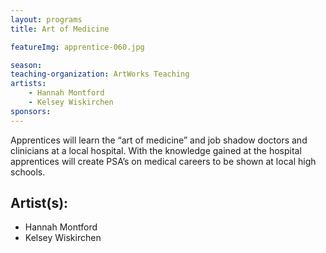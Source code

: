 ```yaml
---
layout: programs
title: Art of Medicine

featureImg: apprentice-060.jpg

season:
teaching-organization: ArtWorks Teaching
artists:
    - Hannah Montford
    - Kelsey Wiskirchen
sponsors:
---
```


Apprentices will learn the “art of medicine” and job shadow doctors and clinicians at a local hospital.   With the knowledge gained at the hospital apprentices will create PSA’s on medical careers to be shown at local high schools. 

## Artist(s):
- Hannah Montford
- Kelsey Wiskirchen
